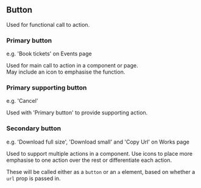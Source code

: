 ## Button
Used for functional call to action.

### Primary button
e.g. 'Book tickets' on Events page

Used for main call to action in a component or page.  
May include an icon to emphasise the function.  

### Primary supporting button
e.g. 'Cancel'

Used with 'Primary button' to provide supporting action.

### Secondary button
e.g. 'Download full size', 'Download small' and 'Copy Url' on Works page

Used to support multiple actions in a component.
Use icons to place more emphasise to one action over the rest or differentiate each action.

These will be called either as a `button` or an `a` element, based on whether a `url` prop is passed in.
